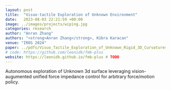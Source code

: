 ```yaml
---
layout: post
title:  "Visuo-tactile Exploration of Unknown Environment"
date:   2023-08-03 22:21:59 +00:00
image: ../images/projects/wiping.jpg
categories: research
author: "Anran Zhang"
authors: "<strong>Anran Zhang</strong>, Kübra Karacan"
venue: "IROS 2024"
paper: ../pdfs/Visuo_Tactile_Exploration_of_Unknown_Rigid_3D_Curvatures_by_VA_UFIC_karacan_iros24.pdf
# code: https://github.com/leonidk/fmb-plus
website: https://leonidk.github.io/fmb-plus # TODO 
---
```

Autonomous exploration of Unknown 3d surface leveraging vision-augumented unified force impedance control for arbitrary force/motion policy.